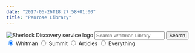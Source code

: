 ```yaml
---
date: "2017-06-26T18:27:58+01:00"
title: "Penrose Library"
---
```



<form id="simple" class="form-group"action="https://sherlock.whitman.edu/primo-explore/search" enctype="application/x-www-form-urlencoded; charset=utf-8" method="get" name="searchForm" onsubmit="searchevent();"><!-- Customizable Parameters -->
    <input name="institution" type="hidden" value="WHITC" />
    <input name="vid" type="hidden" value="WHITC_NEW" />
    <input id="tab_select" name="tab" type="hidden" />
    <input id="scopes" name="search_scope" type="hidden" />
    <input name="mode" type="hidden" value="Basic" />
    <!-- Fixed parameters -->
    <input name="onCampus" type="hidden" value="true" />
    <input name="displayMode" type="hidden" value="full" />
    <input id="primoQuery" name="query" type="hidden" />
    <input name="pcAvailabiltyMode" type="hidden" value="true" />
    <input name="highlight" type="hidden" value="true" />
    <input name="displayField" type="hidden" value="all" />
    <input name="bulkSize" type="hidden" value="40" />
<div class="searchquery">
    <img src="images/sherlock.svg" alt="Sherlock Discovery service logo" />
    <input id="primoQueryTemp" name="queryTemp" type="text" value="" placeholder="Search Whitman Library" aria-label="Enter Search Query to search Sherlock, the Penrose Library Catalog" class="form-control" />
    <button id="Search-button" class="btn btn-primary mb-2">Search</button>
</div>
<!-- end of searchquery -->

<!-- Search Button -->
<div id="radioscope" role="radiogroup" aria-label="Search Scope" style="margin-top:0" >
<label>
    <input id="penrose" class="form-check-input" checked="checked" name="search_scope_temp" type="radio" value="whitman" aria-describedby="penrose-tooltip" />
    <span id="penrose-tooltip" class="js-simple-tooltip form-check-label" style="margin-top:1em" data-simpletooltip-text="Print and e-books, journals and e-journals, special collections, and audiovisual materials owned by Penrose Library.">Whitman</span>
</label>
<label>
    <input id="summit" class="form-check-input" name="search_scope_temp" type="radio" value="summit" aria-describedby="summit-tooltip" />
    <span id="summit-tooltip" class="js-simple-tooltip form-check-label" style="margin-top:1em"  data-simpletooltip-text="Books and audiovisual materials held by other academic libraries in the Pacific Northwest (delivery about five days from request)">Summit</span>
</label>
<label>
    <input id="article" class="form-check-input" name="search_scope_temp" type="radio" value="pci" aria-describedby="article-tooltip"  />
    <span id="article-tooltip" class="js-simple-tooltip form-check-label" style="margin-top:1em"  data-simpletooltip-text="Scholarly articles and other content from many of Whitman's databases in all disciplines.">Articles</span>
</label>
<label>
    <input id="everything" class="form-check-input" name="search_scope_temp" type="radio" value="everything" aria-describedby="everything-tooltip" />
    <span id="everything-tooltip" class="js-simple-tooltip form-check-label" style="margin-top:1em" data-simpletooltip-text="Combine Whitman + Summit + Articles in one blended search.">Everything</span>
</label></div>

</form>
